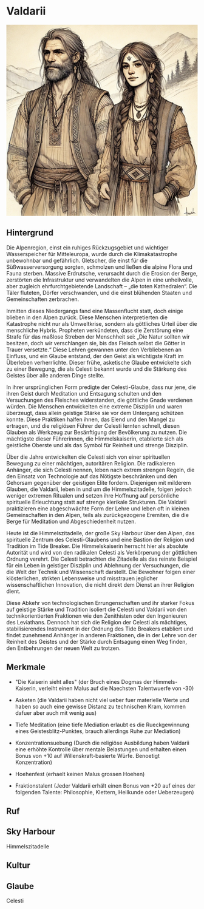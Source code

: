 # Valdarii

![Image Valdarii](../images/Valdarii.jpg)

## Hintergrund

Die Alpenregion, einst ein ruhiges Rückzugsgebiet und wichtiger Wasserspeicher für Mitteleuropa, wurde durch die Klimakatastrophe unbewohnbar und gefährlich. Gletscher, die einst für die Süßwasserversorgung sorgten, schmolzen und ließen die alpine Flora und Fauna sterben. Massive Erdrutsche, verursacht durch die Erosion der Berge, zerstörten die Infrastruktur und verwandelten die Alpen in eine unheilvolle, aber zugleich ehrfurchtgebietende Landschaft – „die toten Kathedralen“. Die Täler fluteten, Dörfer verschwanden, und die einst blühenden Staaten und Gemeinschaften zerbrachen.

Inmitten dieses Niedergangs fand eine Massenflucht statt, doch einige blieben in den Alpen zurück. Diese Menschen interpretierten die Katastrophe nicht nur als Umweltkrise, sondern als göttliches Urteil über die menschliche Hybris. Propheten verkündeten, dass die Zerstörung eine Strafe für das maßlose Streben der Menschheit sei: „Die Natur sollten wir besitzen, doch wir verschlangen sie, bis das Fleisch selbst die Götter in Trauer versetzte.“ Diese Lehren gewannen unter den Verbliebenen an Einfluss, und ein Glaube entstand, der den Geist als wichtigste Kraft im Überleben verherrlichte. Dieser frühe, asketische Glaube entwickelte sich zu einer Bewegung, die als Celesti bekannt wurde und die Stärkung des Geistes über alle anderen Dinge stellte.

In ihrer ursprünglichen Form predigte der Celesti-Glaube, dass nur jene, die ihren Geist durch Meditation und Entsagung schulten und den Versuchungen des Fleisches widerstanden, die göttliche Gnade verdienen würden. Die Menschen entwickelten eine extreme Disziplin und waren überzeugt, dass allein geistige Stärke sie vor dem Untergang schützen konnte. Diese Praktiken halfen ihnen, das Elend und den Mangel zu ertragen, und die religiösen Führer der Celesti lernten schnell, diesen Glauben als Werkzeug zur Besänftigung der Bevölkerung zu nutzen. Die mächtigste dieser Führerinnen, die Himmelskaiserin, etablierte sich als geistliche Oberste und als das Symbol für Reinheit und strenge Disziplin.

Über die Jahre entwickelten die Celesti sich von einer spirituellen Bewegung zu einer mächtigen, autoritären Religion. Die radikaleren Anhänger, die sich Celesti nennen, leben nach extrem strengen Regeln, die den Einsatz von Technologie auf das Nötigste beschränken und den Gehorsam gegenüber der geistigen Elite fordern. Diejenigen mit milderem Glauben, die Valdarii, leben in und um die Himmelszitadelle, folgen jedoch weniger extremen Ritualen und setzen ihre Hoffnung auf persönliche spirituelle Erleuchtung statt auf strenge klerikale Strukturen. Die Valdarii praktizieren eine abgeschwächte Form der Lehre und leben oft in kleinen Gemeinschaften in den Alpen, teils als zurückgezogene Eremiten, die die Berge für Meditation und Abgeschiedenheit nutzen.

Heute ist die Himmelszitadelle, der große Sky Harbour über den Alpen, das spirituelle Zentrum des Celesti-Glaubens und eine Bastion der Religion und Tradition im Tide Breaker. Die Himmelskaiserin herrscht hier als absolute Autorität und wird von den radikalen Celesti als Verkörperung der göttlichen Ordnung verehrt. Die Celesti betrachten die Zitadelle als das reinste Beispiel für ein Leben in geistiger Disziplin und Ablehnung der Versuchungen, die die Welt der Technik und Wissenschaft darstellt. Die Bewohner folgen einer klösterlichen, strikten Lebensweise und misstrauen jeglicher wissenschaftlichen Innovation, die nicht direkt dem Dienst an ihrer Religion dient.

Diese Abkehr von technologischen Errungenschaften und ihr starker Fokus auf geistige Stärke und Tradition isoliert die Celesti und Valdarii von den technikorientierten Fraktionen wie den Zenithisten oder den Ingenieuren des Leviathans. Dennoch hat sich die Religion der Celesti als mächtiges, stabilisierendes Instrument in der Ordnung des Tide Breakers etabliert und findet zunehmend Anhänger in anderen Fraktionen, die in der Lehre von der Reinheit des Geistes und der Stärke durch Entsagung einen Weg finden, den Entbehrungen der neuen Welt zu trotzen.

## Merkmale

- "Die Kaiserin sieht alles" (der Bruch eines Dogmas der Himmels-Kaiserin, verleiht einen Malus auf die Naechsten Talentwuerfe von -30)
- Asketen (die Valdarii haben nicht viel ueber fuer materielle Werte und haben so auch eine gewisse Distanz zu technischen Kram, kommen dafuer aber auch mit wenig aus)

- Tiefe Meditation (eine tiefe Mediation erlaubt es die Rueckgewinnung eines Geistesblitz-Punktes, brauch allerdings Ruhe zur Mediation)
- Konzentrationsuebung (Durch die religiöse Ausbildung haben Valdarii eine erhöhte Kontrolle über mentale Belastungen und erhalten einen Bonus von +10 auf Willenskraft-basierte Würfe. Benoetigt Konzentration)
- Hoehenfest (erhaelt keinen Malus grossen Hoehen)

- Fraktionstalent (Jeder Valdarii erhält einen Bonus von +20 auf eines der folgenden Talente: Philosophie, Klettern, Heilkunde oder Ueberzeugen)


## Ruf



## Sky Harbour

Himmelszitadelle




## Kultur





## Glaube

Celesti



